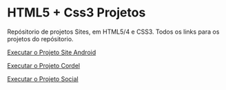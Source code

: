 # HTML5 + Css3 Projetos
 Repósitorio de projetos Sites, em HTML5/4 e CSS3.
Todos os links para os projetos do repósitorio.

<a href="https://maguiarp.github.io/Projetos-Sites-/ProjetoSiteAndroid/android.html"> Executar o Projeto Site Android </a>

<a href="https://maguiarp.github.io/Projetos-Sites-/ProjetoSiteCordel/cordelmoderno.html" > Executar o Projeto Cordel </a>

<a href="https://maguiarp.github.io/Projetos-Sites-/ProjetoSiteSocial/home.html" > Executar o Projeto Social </a>
